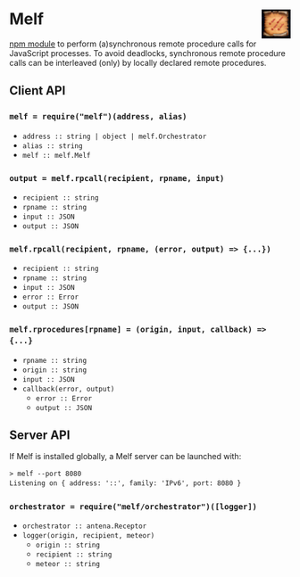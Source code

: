 # Melf <img src="melf.png" align="right" alt="melf-logo" title="Melf's Minute Meteors"/>

[npm module](https://www.npmjs.com/package/melf) to perform (a)synchronous remote procedure calls for JavaScript processes.
To avoid deadlocks, synchronous remote procedure calls can be interleaved (only) by locally declared remote procedures.

## Client API

### `melf = require("melf")(address, alias)`

* `address :: string | object | melf.Orchestrator`
* `alias :: string`
* `melf :: melf.Melf`

### `output = melf.rpcall(recipient, rpname, input)`

* `recipient :: string`
* `rpname :: string`
* `input :: JSON`
* `output :: JSON`

### `melf.rpcall(recipient, rpname, (error, output) => {...})`

* `recipient :: string`
* `rpname :: string`
* `input :: JSON`
* `error :: Error`
* `output :: JSON`

### `melf.rprocedures[rpname] = (origin, input, callback) => {...}`

* `rpname :: string`
* `origin :: string`
* `input :: JSON`
* `callback(error, output)`
  * `error :: Error`
  * `output :: JSON`

## Server API

If Melf is installed globally, a Melf server can be launched with:

```txt
> melf --port 8080
Listening on { address: '::', family: 'IPv6', port: 8080 }
```

### `orchestrator = require("melf/orchestrator")([logger])`

* `orchestrator :: antena.Receptor`
* `logger(origin, recipient, meteor)`
  * `origin :: string` 
  * `recipient :: string`
  * `meteor :: string`
